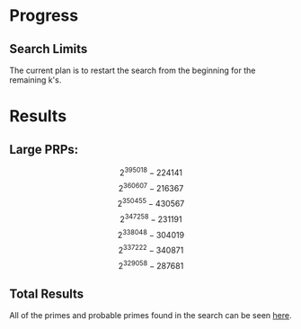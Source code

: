# Progress
## Search Limits

The current plan is to restart the search from the beginning for the remaining k's.

# Results

## Large PRPs:

$$ \mathsf{2^{395018}-224141} $$
$$ \mathsf{2^{360607}-216367} $$
$$ \mathsf{2^{350455}-430567} $$
$$ \mathsf{2^{347258}-231191} $$
$$ \mathsf{2^{338048}-304019} $$
$$ \mathsf{2^{337222}-340871} $$
$$ \mathsf{2^{329058}-287681} $$

## Total Results
All of the primes and probable primes found in the search can be seen [here](https://github.com/MathIsFun0/DualRieselProject/tree/primes).
